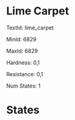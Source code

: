 # Lime Carpet

TextId: lime_carpet

MinId: 6829

MaxId: 6829

Hardness: 0,1

Resistance: 0,1


Num States: 1

# States
```

```